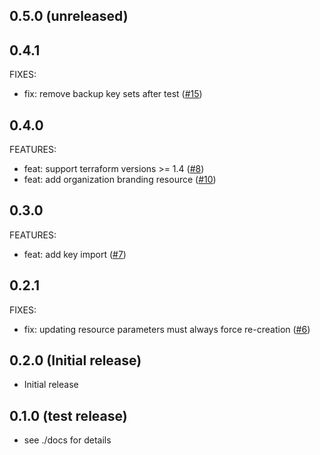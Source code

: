 ## 0.5.0 (unreleased)

## 0.4.1

FIXES:

* fix: remove backup key sets after test ([#15](https://github.com/Schumann-IT/terraform-provider-azureadb2c/pull/15))

## 0.4.0

FEATURES:

* feat: support terraform versions >= 1.4 ([#8](https://github.com/Schumann-IT/terraform-provider-azureadb2c/pull/8))
* feat: add organization branding resource ([#10](https://github.com/Schumann-IT/terraform-provider-azureadb2c/pull/10))

## 0.3.0

FEATURES:

* feat: add key import ([#7](https://github.com/Schumann-IT/terraform-provider-azureadb2c/pull/7))

## 0.2.1

FIXES:

* fix: updating resource parameters must always force
  re-creation ([#6](https://github.com/Schumann-IT/terraform-provider-azureadb2c/pull/6))

## 0.2.0 (Initial release)

- Initial release

## 0.1.0 (test release)

- see ./docs for details
